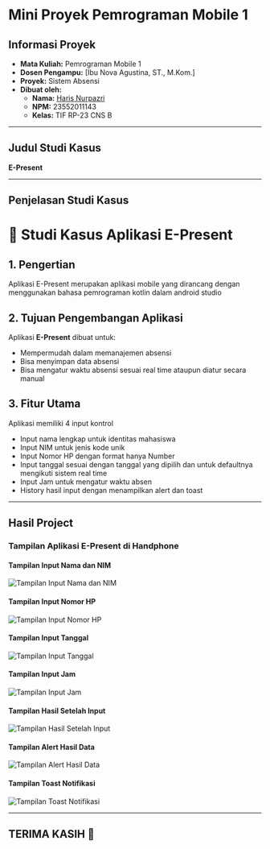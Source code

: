 # Mini Proyek Pemrograman Mobile 1

## Informasi Proyek

- **Mata Kuliah:** Pemrograman Mobile 1  
- **Dosen Pengampu:** [Ibu Nova Agustina, ST., M.Kom.]  
- **Proyek:** Sistem Absensi   
- **Dibuat oleh:**  
  - **Nama:** [Haris Nurpazri](https://github.com/harisnurpazri/Pemrograman_Mobile_E-Present)  
  - **NPM:** 23552011143  
  - **Kelas:** TIF RP-23 CNS B  

---

## Judul Studi Kasus

**E-Present**  

---

## Penjelasan Studi Kasus

<h1>📌 Studi Kasus Aplikasi E-Present</h1>

  <div class="section">
    <h2>1. Pengertian</h2>
    <p>
      Aplikasi E-Present merupakan aplikasi mobile yang dirancang dengan menggunakan bahasa pemrograman kotlin dalam android studio
    </p>
  </div>

  <div class="section">
    <h2>2. Tujuan Pengembangan Aplikasi</h2>
    <p>Aplikasi <strong>E-Present</strong> dibuat untuk:</p>
    <ul>
      <li>Mempermudah dalam memanajemen absensi</li>
      <li>Bisa menyimpan data absensi</li>
      <li>Bisa mengatur waktu absensi sesuai real time ataupun diatur secara manual</li>
    </ul>
  </div>

  <div class="section">
    <h2>3. Fitur Utama</h2>
    <p>Aplikasi memiliki 4 input kontrol</p>
    <ul>
      <li>Input nama lengkap untuk identitas mahasiswa</li>
      <li>Input NIM untuk jenis kode unik</li>
      <li>Input Nomor HP dengan format hanya Number</li>
      <li>Input tanggal sesuai dengan tanggal yang dipilih dan untuk defaultnya mengikuti sistem real time</li>
      <li>Input Jam untuk mengatur waktu absen</li>
      <li>History hasil input dengan menampilkan alert dan toast</li>
    </ul>
  </div>

---

## Hasil Project

### Tampilan Aplikasi E-Present di Handphone

#### Tampilan Input Nama dan NIM
![Tampilan Input Nama dan NIM](https://github.com/harisnurpazri/Pemrograman_Mobile_E-Present/blob/main/gambar%20(1).jpg)

#### Tampilan Input Nomor HP
![Tampilan Input Nomor HP](https://github.com/harisnurpazri/Pemrograman_Mobile_E-Present/blob/main/gambar%20(2).jpg)

#### Tampilan Input Tanggal
![Tampilan Input Tanggal](https://github.com/harisnurpazri/Pemrograman_Mobile_E-Present/blob/main/gambar%20(3).jpg)

#### Tampilan Input Jam
![Tampilan Input Jam](https://github.com/harisnurpazri/Pemrograman_Mobile_E-Present/blob/main/gambar%20(4).jpg)

#### Tampilan Hasil Setelah Input
![Tampilan Hasil Setelah Input](https://github.com/harisnurpazri/Pemrograman_Mobile_E-Present/blob/main/gambar%20(5).jpg)

#### Tampilan Alert Hasil Data
![Tampilan Alert Hasil Data](https://github.com/harisnurpazri/Pemrograman_Mobile_E-Present/blob/main/gambar%20(6).jpg)

#### Tampilan Toast Notifikasi
![Tampilan Toast Notifikasi](https://github.com/harisnurpazri/Pemrograman_Mobile_E-Present/blob/main/gambar%20(7).jpg)

---

## TERIMA KASIH 🙏
